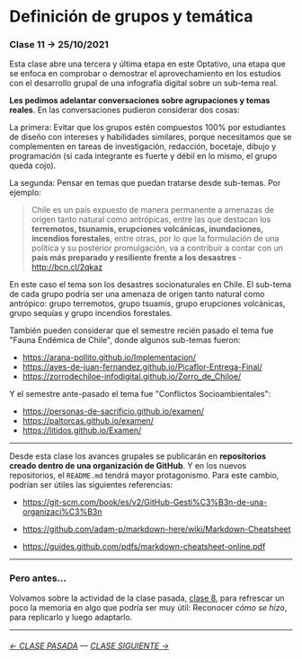 # Definición de grupos y temática

###  Clase 11 → 25/10/2021

Esta clase abre una tercera y última etapa en este Optativo, una etapa que se enfoca en comprobar o demostrar el aprovechamiento en los estudios con el desarrollo grupal de una infografía digital sobre un sub-tema real. 

**Les pedimos adelantar conversaciones sobre agrupaciones y temas reales**. En las conversaciones pudieron considerar dos cosas:

La primera: Evitar que los grupos estén compuestos 100% por estudiantes de diseño con intereses y habilidades similares, porque necesitamos que se complementen en tareas de investigación, redacción, bocetaje, dibujo y programación (si cada integrante es fuerte y débil en lo mismo, el grupo queda cojo).

La segunda: Pensar en temas que puedan tratarse desde sub-temas. Por ejemplo:

> Chile es un país expuesto de manera permanente a amenazas de origen tanto natural como antrópicas, entre las que destacan los **terremotos, tsunamis, erupciones volcánicas, inundaciones, incendios forestales**, entre otras, por lo que la formulación de una política y su posterior promulgación, va a contribuir a contar con un **país más preparado y resiliente frente a los desastres** - http://bcn.cl/2qkaz

En este caso el tema son los desastres socionaturales en Chile. El sub-tema de cada grupo podría ser una amenaza de origen tanto natural como antrópico: grupo terremotos, grupo tsuamis, grupo erupciones volcánicas, grupo sequías y grupo incendios forestales.

También pueden considerar que el semestre recién pasado el tema fue "Fauna Endémica de Chile", donde algunos sub-temas fueron:

- https://arana-pollito.github.io/Implementacion/
- https://aves-de-juan-fernandez.github.io/Picaflor-Entrega-Final/
- https://zorrodechiloe-infodigital.github.io/Zorro_de_Chiloe/

Y el semestre ante-pasado el tema fue "Conflictos Socioambientales":

- https://personas-de-sacrificio.github.io/examen/
- https://paltorcas.github.io/examen/
- https://litidos.github.io/Examen/

- - - - - - - - - -

Desde esta clase los avances grupales se publicarán en **repositorios creado dentro de una organización de GitHub**. Y en los nuevos repositorios, el `README.md` tendrá mayor protagonismo. Para este cambio, podrían ser útiles las siguientes referencias:

- https://git-scm.com/book/es/v2/GitHub-Gesti%C3%B3n-de-una-organizaci%C3%B3n

- https://github.com/adam-p/markdown-here/wiki/Markdown-Cheatsheet

- https://guides.github.com/pdfs/markdown-cheatsheet-online.pdf

- - - - - - - - - - - - -

### Pero antes…

Volvamos sobre la actividad de la clase pasada, [clase 8](https://github.com/profesorfaco/dno075-2021-2/tree/main/clase-08), para refrescar un poco la memoria en algo que podría ser muy útil: Reconocer *cómo se hizo*, para replicarlo y luego adaptarlo.

- - - - - - - - - - - - -

###### [← CLASE PASADA](https://github.com/profesorfaco/dno075-2021-2/tree/main/clase-08) — [CLASE SIGUIENTE →](https://github.com/profesorfaco/dno075-2021-2/tree/main/clase-13) 

